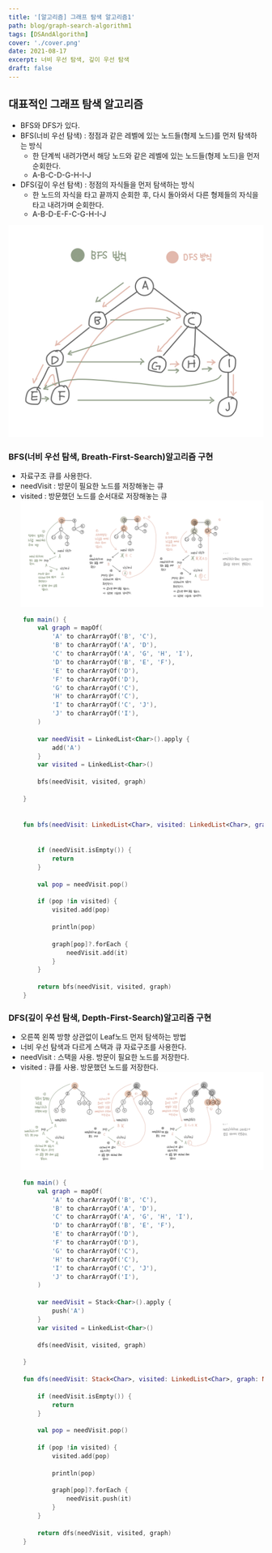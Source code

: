 ```yaml
---
title: '[알고리즘] 그래프 탐색 알고리즘1'
path: blog/graph-search-algorithm1
tags: [DSAndAlgorithm]
cover: './cover.png'
date: 2021-08-17
excerpt: 너비 우선 탐색, 깊이 우선 탐색
draft: false
---
```


## 대표적인 그래프 탐색 알고리즘

- BFS와 DFS가 있다.
- BFS(너비 우선 탐색) : 정점과 같은 레벨에 있는 노드들(형제 노드)를 먼저 탐색하는 방식
  - 한 단계씩 내려가면서 해당 노드와 같은 레벨에 있는 노드들(형제 노드)을 먼저 순회한다.
  - A-B-C-D-G-H-I-J
- DFS(깊이 우선 탐색) : 정점의 자식들을 먼저 탐색하는 방식
  - 한 노드의 자식을 타고 끝까지 순회한 후, 다시 돌아와서 다른 형제들의 자식을 타고 내려가며 순회한다.
  - A-B-D-E-F-C-G-H-I-J

![](./bfs-dfs.jpeg)

### BFS(너비 우선 탐색, Breath-First-Search)알고리즘 구현

- 자료구조 큐를 사용한다.
- needVisit : 방문이 필요한 노드를 저장해놓는 큐
- visited : 방문했던 노드를 순서대로 저장해놓는 큐
  ![](./bfs.jpeg)

```kotlin
    fun main() {
        val graph = mapOf(
            'A' to charArrayOf('B', 'C'),
            'B' to charArrayOf('A', 'D'),
            'C' to charArrayOf('A', 'G', 'H', 'I'),
            'D' to charArrayOf('B', 'E', 'F'),
            'E' to charArrayOf('D'),
            'F' to charArrayOf('D'),
            'G' to charArrayOf('C'),
            'H' to charArrayOf('C'),
            'I' to charArrayOf('C', 'J'),
            'J' to charArrayOf('I'),
        )

        var needVisit = LinkedList<Char>().apply {
            add('A')
        }
        var visited = LinkedList<Char>()

        bfs(needVisit, visited, graph)

    }


    fun bfs(needVisit: LinkedList<Char>, visited: LinkedList<Char>, graph: Map<Char, CharArray>) {


        if (needVisit.isEmpty()) {
            return
        }

        val pop = needVisit.pop()

        if (pop !in visited) {
            visited.add(pop)

            println(pop)

            graph[pop]?.forEach {
                needVisit.add(it)
            }
        }

        return bfs(needVisit, visited, graph)
    }

```

### DFS(깊이 우선 탐색, Depth-First-Search)알고리즘 구현

- 오른쪽 왼쪽 방향 상관없이 Leaf노드 먼저 탐색하는 방법
- 너비 우선 탐색과 다르게 스택과 큐 자료구조를 사용한다.
- needVisit : 스택을 사용. 방문이 필요한 노드를 저장한다.
- visited : 큐를 사용. 방문했던 노드를 저장한다.
  ![](./dfs.jpeg)

```kotlin
    fun main() {
        val graph = mapOf(
            'A' to charArrayOf('B', 'C'),
            'B' to charArrayOf('A', 'D'),
            'C' to charArrayOf('A', 'G', 'H', 'I'),
            'D' to charArrayOf('B', 'E', 'F'),
            'E' to charArrayOf('D'),
            'F' to charArrayOf('D'),
            'G' to charArrayOf('C'),
            'H' to charArrayOf('C'),
            'I' to charArrayOf('C', 'J'),
            'J' to charArrayOf('I'),
        )

        var needVisit = Stack<Char>().apply {
            push('A')
        }
        var visited = LinkedList<Char>()

        dfs(needVisit, visited, graph)

    }

    fun dfs(needVisit: Stack<Char>, visited: LinkedList<Char>, graph: Map<Char, CharArray>) {

        if (needVisit.isEmpty()) {
            return
        }

        val pop = needVisit.pop()

        if (pop !in visited) {
            visited.add(pop)

            println(pop)

            graph[pop]?.forEach {
                needVisit.push(it)
            }
        }

        return dfs(needVisit, visited, graph)
    }

```
